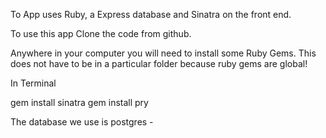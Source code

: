 
To App uses Ruby, a Express database and Sinatra on the front end.


To use this app Clone the code from github.

Anywhere in your computer you will need to install some Ruby Gems.
This does not have to be in a particular folder because ruby gems are global!

In Terminal

gem install sinatra
gem install pry

The database we use is postgres -
